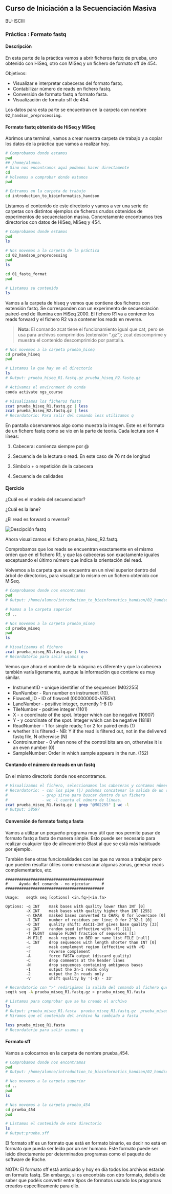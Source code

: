 ## Curso de Iniciación a la Secuenciación Masiva

BU-ISCIII

### Práctica : Formato fastq

#### Descripción

En esta parte de la práctica vamos a abrir ficheros fastq de prueba, uno obtenido con HiSeq, otro con MiSeq y un fichero de formato sff de 454.

Objetivos:

* Visualizar e interpretar cabeceras del formato fastq.
* Contabilizar número de reads en fichero fastq.
* Conversión de formato fastq a formato fasta.
* Visualización de formato sff de 454.

Los datos para esta parte se encuentran en la carpeta con nombre `02_handson_preprocessing`.

#### Formato fastq obtenido de HiSeq y MiSeq

Abrimos una terminal, vamos a crear nuestra carpeta de trabajo y a copiar los datos de la práctica que vamos a realizar hoy.

```bash
# Comprobamos donde estamos
pwd
## /home/alumno. 
# Sino nos encontramos aquí podemos hacer directamente
cd
# Volvemos a comprobar donde estamos
pwd

# Entramos en la carpeta de trabajo
cd introduction_to_bioinformatics_handson
```

Listamos el contenido de este directorio y vamos a ver una serie de carpetas con distintos ejemplos de ficheros crudos obtenidos de experimentos de secuenciación masiva. Concretamente encontramos tres directorios con datos de HiSeq, MiSeq y 454.

```bash
# Comprobamos donde estamos
pwd
ls

# Nos movemos a la carpeta de la práctica
cd 02_handson_preprocessing
pwd
ls

cd 01_fastq_format
pwd

# Listamos su contenido
ls
```

Vamos a la carpeta de hiseq y vemos que contiene dos ficheros con extensión fastq. Se corresponden con un experimento de secuenciación paired-end de Illumina con HiSeq 2000. El fichero R1 va a contener los reads forward y el fichero R2 va a contener
los reads en reverse.
>**Nota**: El comando zcat tiene el funcionamiento igual que cat, pero se usa para archivos comprimidos (extensión ".gz"); zcat descomprime y  muestra el contenido descomprimido por pantalla.

```bash
# Nos movemos a la carpeta prueba_hiseq
cd prueba_hiseq
pwd

# Listamos lo que hay en el directorio
ls
# Output: prueba_hiseq_R1.fastq.gz prueba_hiseq_R2.fastq.gz

# Activamos el environment de conda
conda activate ngs_course

# Visualizamos los ficheros fastq
zcat prueba_hiseq_R1.fastq.gz | less
zcat prueba_hiseq_R2.fastq.gz | less
# Recordatorio: Para salir del comando less utilizamos q
```

En pantalla observaremos algo como muestra la imagen. Este es el formato de un fichero fastq como se vio en la parte de teoría. Cada lectura son 4 líneas:

1) Cabecera: comienza siempre por @

2) Secuencia de la lectura o read. En este caso de 76 nt de longitud

3) Símbolo + o repetición de la cabecera

4) Secuencia de calidades

#### Ejercicio

¿Cuál es el modelo del secuenciador?

¿Cuál es la lane?

¿El read es forward o reverse?

![Descipción fastq](img/fastq_description.png)

Ahora visualizamos el fichero prueba_hiseq_R2.fastq.

Comprobamos que los reads se encuentran exactamente en el mismo orden que en el fichero R1, y que las cabeceras son exactamente iguales exceptuando el último número que índica la orientación del read.

Volvemos a la carpeta que se encuentra en un nivel superior dentro del árbol de directorios, para visualizar lo mismo en un fichero obtenido con MiSeq.

```bash
# Comprobamos donde nos encontramos
pwd
# Output: /home/alumno/introduction_to_bioinformatics_handson/02_handson_preprocessing/01_fastq_format/prueba_hiseq

# Vamos a la carpeta superior
cd ..

# Nos movemos a la carpeta prueba_miseq
cd prueba_miseq
pwd
ls

# Visualizamos el fichero
zcat prueba_miseq_R1.fastq.gz | less
# Recordatorio para salir usamos q
```

Vemos que ahora el nombre de la máquina es diferente y que la cabecera también varía ligeramente, aunque la información que contiene es muy similar.

* InstrumentID - unique identifier of the sequencer (M02255)
* RunNumber - Run number on instrument (10).
* Flowcell_ID - ID of flowcell (000000000-A7B5V).
* LaneNumber - positive integer, currently 1-8 (1)
* TileNumber - positive integer (1101)
* X - x coordinate of the spot. Integer which can be negative (10907)
* Y - y coordinate of the spot. Integer which can be negative (1818)
* ReadNumber - 1 for single reads; 1 or 2 for paired ends (1)
* whether it is filtered - NB: Y if the read is filtered out, not in the delivered fastq file, N otherwise (N)
* Controlnumber - 0 when none of the control bits are on, otherwise it is an even number (0)
* SampleNumber: Order in which sample appears in the run. (152)

#### Contando el número de reads en un fastq

En el mismo directorio donde nos encontramos.

```bash
# Visualizamos el fichero, seleccionamos las cabeceras y contamos número de lecturas.
# Recordatorio: - con los pipe (|) podemos concatenar la salida de un comando y la entrada del siguiente.
#               - grep sirve para buscar dentro de un fichero
#               - wc -l cuenta el número de líneas.
zcat prueba_miseq_R1.fastq.gz | grep "@M02255" | wc -l
# Output: 58597
```

#### Conversión de formato fastq a fasta

Vamos a utilizar un pequeño programa muy útil que nos permite pasar de formato fastq a fasta de manera simple. Esto puede ser necesario para realizar cualquier tipo de alineamiento Blast al que se está más habituado por ejemplo.

También tiene otras funcionalidades con las que no vamos a trabajar pero que pueden resultar útiles como enmascarar algunas zonas, generar reads complementarios, etc.

```
###########################################
#     Ayuda del comando - no ejecutar     #
###########################################

Usage:   seqtk seq [options] <in.fq>|<in.fa>

Options: -q INT    mask bases with quality lower than INT [0]
         -X INT    mask bases with quality higher than INT [255]
         -n CHAR   masked bases converted to CHAR; 0 for lowercase [0]
         -l INT    number of residues per line; 0 for 2^32-1 [0]
         -Q INT    quality shift: ASCII-INT gives base quality [33]
         -s INT    random seed (effective with -f) [11]
         -f FLOAT  sample FLOAT fraction of sequences [1]
         -M FILE   mask regions in BED or name list FILE [null]
         -L INT    drop sequences with length shorter than INT [0]
         -c        mask complement region (effective with -M)
         -r        reverse complement
         -A        force FASTA output (discard quality)
         -C        drop comments at the header lines
         -N        drop sequences containing ambiguous bases
         -1        output the 2n-1 reads only
         -2        output the 2n reads only
         -V        shift quality by '(-Q) - 33'
```

```bash
# Recordatorio con ">" redirigimos la salida del comando al fichero que nosotros queramos.
seqtk seq -A prueba_miseq_R1.fastq.gz > prueba_miseq_R1.fasta

# Listamos para comprobar que se ha creado el archivo
ls
# Output: prueba_miseq_R1.fasta  prueba_miseq_R1.fastq.gz  prueba_miseq_R2.fastq.gz
# Miramos que el contenido del archivo ha cambiado a fasta

less prueba_miseq_R1.fasta
# Recordatorio para salir usamos q
```

#### Formato sff

Vamos a colocarnos en la carpeta de nombre prueba_454.

```bash
# Comprobamos donde nos encontramos
pwd
# Output: /home/alumno/introduction_to_bioinformatics_handson/02_handson_preprocessing/01_fastq_format/prueba_miseq

# Nos movemos a la carpeta superior
cd ..
pwd
ls 

# Nos movemos a la carpeta prueba_454
cd prueba_454
pwd

# Listamos el contenido de este directorio
ls
# Output:prueba.sff
```

El formato sff es un formato que está en formato binario, es decir no está en formato que pueda ser leído por un ser humano. Este formato puede ser leído directamente por determinados programas como el paquete de software de Roche.

NOTA: El formato sff está anticuado y hoy en día todos los archivos estarán en formato fastq. Sin embargo, si os encontráis con otro formato, debéis de saber que podéis convertir entre tipos de formatos usando los programas creados específicamente para ello.
